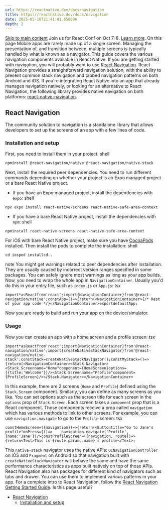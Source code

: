 ```yaml
---
url: https://reactnative.dev/docs/navigation
title: https://reactnative.dev/docs/navigation
date: 2025-05-10T21:41:01.650896
depth: 2
---
```


[Skip to main content](https://reactnative.dev/docs/navigation#__docusaurus_skipToContent_fallback)
Join us for React Conf on Oct 7-8. [Learn more](https://conf.react.dev).
On this page
Mobile apps are rarely made up of a single screen. Managing the presentation of, and transition between, multiple screens is typically handled by what is known as a navigator.
This guide covers the various navigation components available in React Native. If you are getting started with navigation, you will probably want to use [React Navigation](https://reactnative.dev/docs/navigation#react-navigation). React Navigation provides a straightforward navigation solution, with the ability to present common stack navigation and tabbed navigation patterns on both Android and iOS.
If you're integrating React Native into an app that already manages navigation natively, or looking for an alternative to React Navigation, the following library provides native navigation on both platforms: [react-native-navigation](https://github.com/wix/react-native-navigation).
## React Navigation[​](https://reactnative.dev/docs/navigation#react-navigation "Direct link to React Navigation")
The community solution to navigation is a standalone library that allows developers to set up the screens of an app with a few lines of code.
### Installation and setup[​](https://reactnative.dev/docs/navigation#installation-and-setup "Direct link to Installation and setup")
First, you need to install them in your project:
shell
```
npminstall @react-navigation/native @react-navigation/native-stack
```

Next, install the required peer dependencies. You need to run different commands depending on whether your project is an Expo managed project or a bare React Native project.
  * If you have an Expo managed project, install the dependencies with `expo`:
shell
```
npx expo install react-native-screens react-native-safe-area-context
```

  * If you have a bare React Native project, install the dependencies with `npm`:
shell
```
npminstall react-native-screens react-native-safe-area-context
```

For iOS with bare React Native project, make sure you have [CocoaPods](https://cocoapods.org/) installed. Then install the pods to complete the installation:
shell
```
cd iospod installcd..
```



note
You might get warnings related to peer dependencies after installation. They are usually caused by incorrect version ranges specified in some packages. You can safely ignore most warnings as long as your app builds.
Now, you need to wrap the whole app in `NavigationContainer`. Usually you'd do this in your entry file, such as `index.js` or `App.js`:
tsx
```
import*asReactfrom'react';import{NavigationContainer}from'@react-navigation/native';constApp=()=>{return(<NavigationContainer>{/* Rest of your app code */}</NavigationContainer>exportdefaultApp;
```

Now you are ready to build and run your app on the device/simulator.
### Usage[​](https://reactnative.dev/docs/navigation#usage "Direct link to Usage")
Now you can create an app with a home screen and a profile screen:
tsx
```
import*asReactfrom'react';import{NavigationContainer}from'@react-navigation/native';import{createNativeStackNavigator}from'@react-navigation/native-stack';constStack=createNativeStackNavigator();constMyStack=()=>{return(<NavigationContainer><Stack.Navigator><Stack.Screenname="Home"component={HomeScreen}options={{title:'Welcome'}}/><Stack.Screenname="Profile"component={ProfileScreen}/></Stack.Navigator></NavigationContainer>
```

In this example, there are 2 screens (`Home` and `Profile`) defined using the `Stack.Screen` component. Similarly, you can define as many screens as you like.
You can set options such as the screen title for each screen in the `options` prop of `Stack.Screen`.
Each screen takes a `component` prop that is a React component. Those components receive a prop called `navigation` which has various methods to link to other screens. For example, you can use `navigation.navigate` to go to the `Profile` screen:
tsx
```
constHomeScreen=({navigation})=>{return(<Buttontitle="Go to Jane's profile"onPress={()=>    navigation.navigate('Profile',{name:'Jane'})/>constProfileScreen=({navigation, route})=>{return<Text>This is {route.params.name}'s profile</Text>;
```

This `native-stack` navigator uses the native APIs: `UINavigationController` on iOS and `Fragment` on Android so that navigation built with `createNativeStackNavigator` will behave the same and have the same performance characteristics as apps built natively on top of those APIs.
React Navigation also has packages for different kind of navigators such as tabs and drawer. You can use them to implement various patterns in your app.
For a complete intro to React Navigation, follow the [React Navigation Getting Started Guide](https://reactnavigation.org/docs/getting-started).
Is this page useful?
  * [React Navigation](https://reactnative.dev/docs/navigation#react-navigation)
    * [Installation and setup](https://reactnative.dev/docs/navigation#installation-and-setup)



